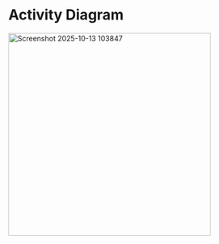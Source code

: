 # Activity Diagram

<img width="400" alt="Screenshot 2025-10-13 103847" src="https://github.com/user-attachments/assets/c8d71a73-4fca-45a3-932c-7efa73469514" />
